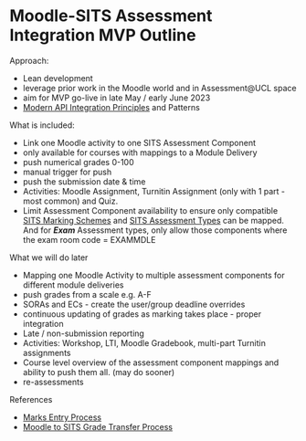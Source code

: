 # Moodle-SITS Assessment Integration MVP Outline

Approach:

-   Lean development
-   leverage prior work in the Moodle world and in Assessment@UCL space
-   aim for MVP go-live in late May / early June 2023
-   [Modern API Integration Principles](Modern_API_Integration_Principles) and Patterns

What is included:

-   Link one Moodle activity to one SITS Assessment Component
-   only available for courses with mappings to a Module Delivery 
-   push numerical grades 0-100
-   manual trigger for push
-   push the submission date & time
-   Activities: Moodle Assignment, Turnitin Assignment (only with 1 part - most common) and Quiz.
-   Limit Assessment Component availability to ensure only compatible [SITS Marking Schemes](SITS_Marking_Schemes) and [SITS Assessment Types](SITS_Assessment_Types) can be mapped. And for ***Exam*** Assessment types, only allow those components where the exam room code = EXAMMDLE

What we will do later

-   Mapping one Moodle Activity to multiple assessment components for different module deliveries
-   push grades from a scale e.g. A-F
-   SORAs and ECs - create the user/group deadline overrides
-   continuous updating of grades as marking takes place - proper integration
-   Late / non-submission reporting
-   Activities: Workshop, LTI, Moodle Gradebook, multi-part Turnitin assignments
-   Course level overview of the assessment component mappings and ability to push them all. (may do sooner)
-   re-assessments

References

-   [Marks Entry Process](https://wiki.ucl.ac.uk/display/ISMoodle/Marks+Entry+Process)
-   [Moodle to SITS Grade Transfer Process](https://wiki.ucl.ac.uk/display/ISMoodle/Moodle+to+SITS+Grade+Transfer+Process)

